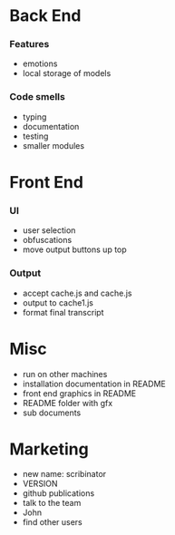 # Back End
### Features
- emotions
- local storage of models

### Code smells
- typing
- documentation
- testing
- smaller modules

# Front End
### UI
- user selection
- obfuscations
- move output buttons up top

### Output
- accept cache.js and cache.js
- output to cache1.js
- format final transcript

# Misc
- run on other machines
- installation documentation in README
- front end graphics in README
- README folder with gfx
- sub documents

# Marketing
- new name: scribinator
- VERSION
- github publications
- talk to the team
- John
- find other users
 

